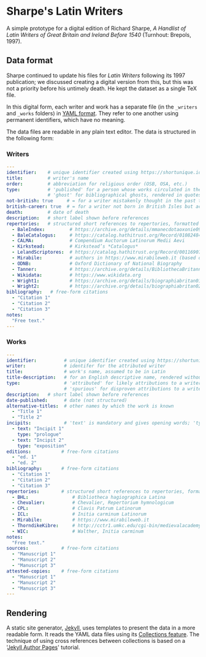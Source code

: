 # Sharpe's Latin Writers

A simple prototype for a digital edition of Richard Sharpe, *A Handlist of Latin Writers of Great Britain and Ireland Before 1540* (Turnhout: Brepols, 1997).

## Data format

Sharpe continued to update his files for *Latin Writers* following its 1997 publication; we discussed creating a digital version from this, but this was not a priority before his untimely death. He kept the dataset as a single TeX file.

In this digital form, each writer and work has a separate file (in the `_writers` and `_works` folders) in [YAML format](https://learnxinyminutes.com/docs/yaml/). They refer to one another using permanent identifiers, which have no meaning.

The data files are readable in any plain text editor. The data is structured in the following form:

### Writers

```yaml
---
identifier:    # unique identifier created using https://shortunique.id
title:         # writer's name
order:         # abbreviation for religious order (OSB, OSA, etc.)
type:          # 'published' for a person whose works circulated in the Middle Ages under their name, rendered in small caps
               # 'ghost' for bibliographical ghosts, rendered in quotes
not-british: true     # = for a writer mistakenly thought in the past to have British connections, marked †
british-career: true  # = for a writer not born in British Isles but active there, marked ‡
death:         # date of death
description:   # short label shown before references
repertories:   # structured short references to repertories, formatted using `layouts/writer.html
  - BaleIndex:         # https://archive.org/details/mmanecdotaoxonie09oxfouoft
  - BaleCatalogus:     # https://catalog.hathitrust.org/Record/010824840
  - CALMA:             # Compendium Auctorum Latinorum Medii Aevi
  - Kirkstead:         # Kirkstead’s *Catalogus* 
  - LelandScriptores:  # https://catalog.hathitrust.org/Record/001169077
  - Mirabile:          # authors in https://www.mirabileweb.it (based on CALMA)
  - ODNB:              # Oxford Dictionary of National Biography
  - Tanner:            # https://archive.org/details/BibliothecaBritannicoHibernicaTanner
  - Wikidata:          # https://www.wikidata.org
  - Wright1:           # https://archive.org/details/biographiabritan01wriguoft
  - Wright2:           # https://archive.org/details/biographiabritan02wriguoft
bibliography:   # free-form citations
  - "Citation 1"
  - "Citation 2"
  - "Citation 3"
notes:
  "Free text."
---
```

### Works

```yaml
---
identifier:          # unique identifier created using https://shortunique.id
writer:              # identifer for the attributed writer
title:               # work's name, assumed to be in Latin
title-description:   # for an English descriptive name, rendered without italics
type:                # 'attributed' for likely attributions to a writer, marked '(attrib.)'
                     # 'spurious' for disproven attributions to a writer, rendered in quotes
description:   # short label shown before references
date-published:      # date (not structured)
alternative-titles:  # other names by which the work is known
  - "Title 1"
  - "Title 2"
incipits:            # 'text' is mandatory and gives opening words; 'type' is optional, where there are multiple incipits
  - text: "Incipit 1"
    type: "prologue"
  - text: "Incipit 2"
    type: "exposition"
editions:           # free-form citations
  - "ed. 1"
  - "ed. 2"
bibliography:       # free-form citations
  - "Citation 1"
  - "Citation 2"
  - "Citation 3"
repertories:        # structured short references to repertories, formatted using `layouts/work.html
  - BHL:                # Bibliotheca hagiographica Latina
  - Chevalier:          # Chevalier, Repertorium hymnologicum
  - CPL:                # Clavis Patrum Latinorum
  - ICL:                # Initia carminum Latinorum
  - Mirabile:           # https://www.mirabileweb.it
  - ThorndikeKibre:     # http://cctr1.umkc.edu/cgi-bin/medievalacademy
  - WIC:                # Walther, Initia carminum
notes:
  "Free text."
sources:            # free-form citations
  - "Manuscript 1"
  - "Manuscript 2"
  - "Manuscript 3"
attested-copies:    # free-form citations
  - "Manuscript 1"
  - "Manuscript 2"
  - "Manuscript 3"
---
```

## Rendering

A static site generator, [Jekyll](https://jekyllrb.com), uses templates to present the data in a more readable form. It reads the YAML data files using its [Collections feature](https://jekyllrb.com/docs/collections/). The technique of using cross references between collections is based on a '[Jekyll Author Pages](https://jetholt.com/micro/jekyll-author-pages/)' tutorial.
